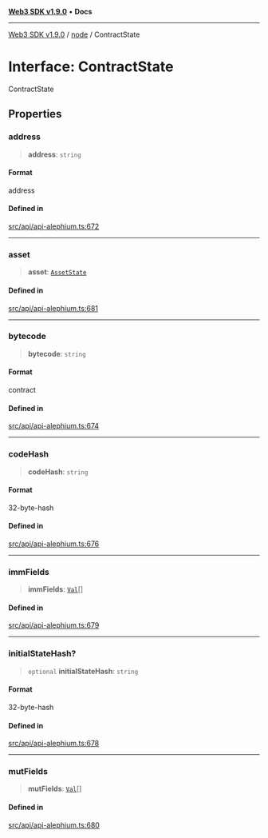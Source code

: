 [**Web3 SDK v1.9.0**](../../../README.md) • **Docs**

***

[Web3 SDK v1.9.0](../../../globals.md) / [node](../README.md) / ContractState

# Interface: ContractState

ContractState

## Properties

### address

> **address**: `string`

#### Format

address

#### Defined in

[src/api/api-alephium.ts:672](https://github.com/Mystic-Nayy/alephium-web3/blob/c1afd789a197ce5fe21f08c2965942090157c33d/packages/web3/src/api/api-alephium.ts#L672)

***

### asset

> **asset**: [`AssetState`](AssetState.md)

#### Defined in

[src/api/api-alephium.ts:681](https://github.com/Mystic-Nayy/alephium-web3/blob/c1afd789a197ce5fe21f08c2965942090157c33d/packages/web3/src/api/api-alephium.ts#L681)

***

### bytecode

> **bytecode**: `string`

#### Format

contract

#### Defined in

[src/api/api-alephium.ts:674](https://github.com/Mystic-Nayy/alephium-web3/blob/c1afd789a197ce5fe21f08c2965942090157c33d/packages/web3/src/api/api-alephium.ts#L674)

***

### codeHash

> **codeHash**: `string`

#### Format

32-byte-hash

#### Defined in

[src/api/api-alephium.ts:676](https://github.com/Mystic-Nayy/alephium-web3/blob/c1afd789a197ce5fe21f08c2965942090157c33d/packages/web3/src/api/api-alephium.ts#L676)

***

### immFields

> **immFields**: [`Val`](../type-aliases/Val.md)[]

#### Defined in

[src/api/api-alephium.ts:679](https://github.com/Mystic-Nayy/alephium-web3/blob/c1afd789a197ce5fe21f08c2965942090157c33d/packages/web3/src/api/api-alephium.ts#L679)

***

### initialStateHash?

> `optional` **initialStateHash**: `string`

#### Format

32-byte-hash

#### Defined in

[src/api/api-alephium.ts:678](https://github.com/Mystic-Nayy/alephium-web3/blob/c1afd789a197ce5fe21f08c2965942090157c33d/packages/web3/src/api/api-alephium.ts#L678)

***

### mutFields

> **mutFields**: [`Val`](../type-aliases/Val.md)[]

#### Defined in

[src/api/api-alephium.ts:680](https://github.com/Mystic-Nayy/alephium-web3/blob/c1afd789a197ce5fe21f08c2965942090157c33d/packages/web3/src/api/api-alephium.ts#L680)
